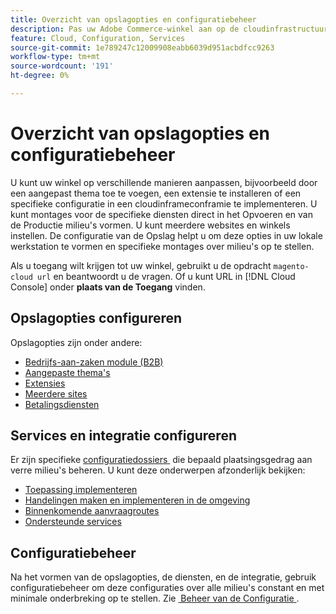 ```yaml
---
title: Overzicht van opslagopties en configuratiebeheer
description: Pas uw Adobe Commerce-winkel aan op de cloudinfrastructuur.
feature: Cloud, Configuration, Services
source-git-commit: 1e789247c12009908eabb6039d951acbdfcc9263
workflow-type: tm+mt
source-wordcount: '191'
ht-degree: 0%

---
```


# Overzicht van opslagopties en configuratiebeheer

U kunt uw winkel op verschillende manieren aanpassen, bijvoorbeeld door een aangepast thema toe te voegen, een extensie te installeren of een specifieke configuratie in een cloudinframeconframie te implementeren. U kunt montages voor de specifieke diensten direct in het Opvoeren en van de Productie milieu&#39;s vormen. U kunt meerdere websites en winkels instellen. De configuratie van de Opslag helpt u om deze opties in uw lokale werkstation te vormen en specifieke montages over milieu&#39;s op te stellen.

Als u toegang wilt krijgen tot uw winkel, gebruikt u de opdracht `magento-cloud url` en beantwoordt u de vragen. Of u kunt URL in [!DNL Cloud Console] onder **plaats van de Toegang** vinden.

## Opslagopties configureren

Opslagopties zijn onder andere:

* [Bedrijfs-aan-zaken module (B2B)](b2b-module.md)
* [Aangepaste thema&#39;s](custom-theme.md)
* [Extensies](extensions.md)
* [Meerdere sites](multiple-sites.md)
* [Betalingsdiensten](paypal.md)

## Services en integratie configureren

Er zijn specifieke [&#x200B; configuratiedossiers &#x200B;](../environment/overview.md) die bepaald plaatsingsgedrag aan verre milieu&#39;s beheren. U kunt deze onderwerpen afzonderlijk bekijken:

* [Toepassing implementeren](../application/configure-app-yaml.md)
* [Handelingen maken en implementeren in de omgeving](../environment/configure-env-yaml.md)
* [Binnenkomende aanvraagroutes](../routes/routes-yaml.md)
* [Ondersteunde services](../services/services-yaml.md)

## Configuratiebeheer

Na het vormen van de opslagopties, de diensten, en de integratie, gebruik configuratiebeheer om deze configuraties over alle milieu&#39;s constant en met minimale onderbreking op te stellen. Zie [&#x200B; Beheer van de Configuratie &#x200B;](store-settings.md).
